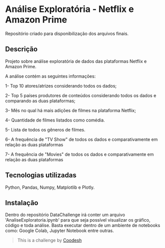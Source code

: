 # Análise Exploratória - Netflix e Amazon Prime
Repositório criado para disponibilização dos arquivos finais.


## Descrição
Projeto sobre análise exploratória de dados das plataformas Netflix e Amazon Prime.

A análise contém as seguintes informações:

1- Top 10 atores/atrizes considerando todos os dados;

2- Top 5 países produtores de conteúdos considerando todos os dados e comparando as duas plataformas;

3- Mês no qual há mais adições de filmes na plataforma Netflix;

4- Quantidade de filmes listados como comédia.

5- Lista de todos os gêneros de filmes.

6- A frequência de "TV Show" de todos os dados e comparativamente em relação as duas plataformas

7- A frequência de "Movies" de todos os dados e comparativamente em relação as duas plataformas


## Tecnologias utilizadas
Python, Pandas, Numpy, Matplotlib e Plotly.


## Instalação
Dentro do repositório DataChallenge irá conter um arquivo 'AnaliseExploratoria.ipynb' para que seja possível visualizar os gráfico, código e toda análise. Basta executar 
dentro de um ambiente de notebooks como: Google Colab, Jupyter Notebook entre outras.



>  This is a challenge by [Coodesh](https://coodesh.com/)